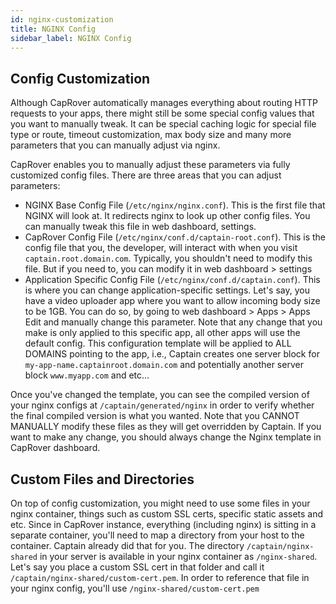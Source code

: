 ```yaml
---
id: nginx-customization
title: NGINX Config
sidebar_label: NGINX Config
---
```


## Config Customization
Although CapRover automatically manages everything about routing HTTP requests to your apps, there might still be some special config values that you want to manually tweak. It can be special caching logic for special file type or route, timeout customization, max body size and many more parameters that you can manually adjust via nginx.

CapRover enables you to manually adjust these parameters via fully customized config files. There are three areas that you can adjust parameters:
- NGINX Base Config File (`/etc/nginx/nginx.conf`). This is the first file that NGINX will look at. It redirects nginx to look up other config files. You can manually tweak this file in web dashboard, settings.
- CapRover Config File (`/etc/nginx/conf.d/captain-root.conf`). This is the config file that you, the developer, will interact with when you visit `captain.root.domain.com`. Typically, you shouldn't need to modify this file. But if you need to, you can modify it in web dashboard > settings
- Application Specific Config File (`/etc/nginx/conf.d/captain.conf`). This is where you can change application-specific settings. Let's say, you have a video uploader app where you want to allow incoming body size to be 1GB. You can do so, by going to web dashboard > Apps > Apps Edit and manually change this parameter. Note that any change that you make is only applied to this specific app, all other apps will use the default config. This configuration template will be applied to ALL DOMAINS pointing to the app, i.e., Captain creates one server block for `my-app-name.captainroot.domain.com` and potentially another server block `www.myapp.com` and etc... 

Once you've changed the template, you can see the compiled version of your nginx configs at `/captain/generated/nginx` in order to verify whether the final compiled version is what you wanted. Note that you CANNOT MANUALLY modify these files as they will get overridden by Captain. If you want to make any change, you should always change the Nginx template in CapRover dashboard.


## Custom Files and Directories
On top of config customization, you might need to use some files in your nginx container, things such as custom SSL certs, specific static assets and etc. Since in CapRover instance, everything (including nginx) is sitting in a separate container, you'll need to map a directory from your host to the container. Captain already did that for you. The directory `/captain/nginx-shared` in your server is available in your nginx container as `/nginx-shared`. Let's say you place a custom SSL cert in that folder and call it `/captain/nginx-shared/custom-cert.pem`. In order to reference that file in your nginx config, you'll use `/nginx-shared/custom-cert.pem`
